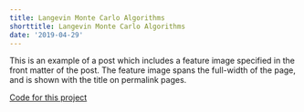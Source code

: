 ```yaml
---
title: Langevin Monte Carlo Algorithms
shorttitle: Langevin Monte Carlo Algorithms
date: '2019-04-29'
---
```


This is an example of a post which includes a feature image specified in the front matter of the post. The feature image spans the full-width of the page, and is shown with the title on permalink pages.

[Code for this project](https://github.com/Tom271/LangevinMC)
